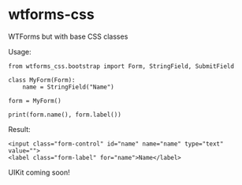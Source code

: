 # wtforms-css
WTForms but with base CSS classes

Usage:

```
from wtforms_css.bootstrap import Form, StringField, SubmitField

class MyForm(Form):
    name = StringField("Name")

form = MyForm()

print(form.name(), form.label())
```

Result:

```
<input class="form-control" id="name" name="name" type="text" value="">
<label class="form-label" for="name">Name</label>
```

UIKit coming soon!